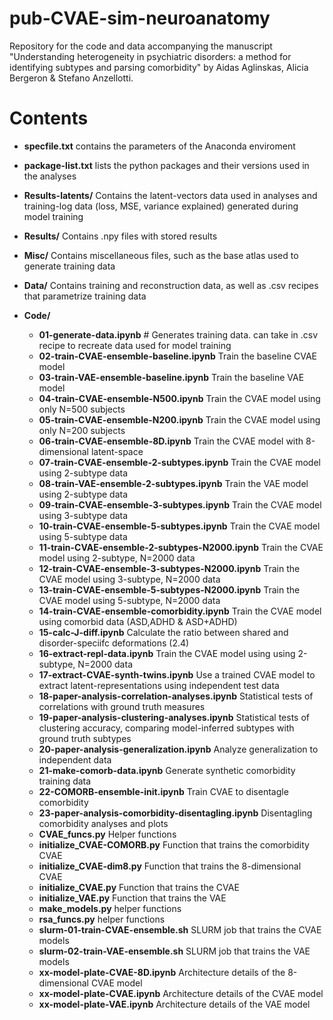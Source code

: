 # pub-CVAE-sim-neuroanatomy
Repository for the code and data accompanying the manuscript "Understanding heterogeneity in psychiatric disorders: a method for identifying subtypes and parsing comorbidity" by Aidas Aglinskas, Alicia Bergeron & Stefano Anzellotti. 

# Contents
* **specfile.txt** contains the parameters of the Anaconda enviroment

* **package-list.txt** lists the python packages and their versions used in the analyses

* **Results-latents/** Contains the latent-vectors data used in analyses and training-log data (loss, MSE, variance explained) generated during model training
* **Results/** Contains .npy files with stored results
* **Misc/** Contains miscellaneous files, such as the base atlas used to generate training data
* **Data/** Contains training and reconstruction data, as well as .csv recipes that parametrize training data
* **Code/**
  * **01-generate-data.ipynb** # Generates training data. can take in .csv recipe to recreate data used for model training
  * **02-train-CVAE-ensemble-baseline.ipynb** Train the baseline CVAE model
  * **03-train-VAE-ensemble-baseline.ipynb** Train the baseline VAE model
  * **04-train-CVAE-ensemble-N500.ipynb** Train the CVAE model using only N=500 subjects
  * **05-train-CVAE-ensemble-N200.ipynb** Train the CVAE model using only N=200 subjects
  * **06-train-CVAE-ensemble-8D.ipynb** Train the CVAE model with 8-dimensional latent-space
  * **07-train-CVAE-ensemble-2-subtypes.ipynb** Train the CVAE model using 2-subtype data
  * **08-train-VAE-ensemble-2-subtypes.ipynb** Train the VAE model using 2-subtype data
  * **09-train-CVAE-ensemble-3-subtypes.ipynb** Train the CVAE model using 3-subtype data
  * **10-train-CVAE-ensemble-5-subtypes.ipynb** Train the CVAE model using 5-subtype data
  * **11-train-CVAE-ensemble-2-subtypes-N2000.ipynb** Train the CVAE model using 2-subtype, N=2000 data
  * **12-train-CVAE-ensemble-3-subtypes-N2000.ipynb** Train the CVAE model using 3-subtype, N=2000 data
  * **13-train-CVAE-ensemble-5-subtypes-N2000.ipynb** Train the CVAE model using 5-subtype, N=2000 data
  * **14-train-CVAE-ensemble-comorbidity.ipynb** Train the CVAE model using comorbid data (ASD,ADHD & ASD+ADHD)
  * **15-calc-J-diff.ipynb** Calculate the ratio between shared and disorder-speciifc deformations (2.4)
  * **16-extract-repl-data.ipynb** Train the CVAE model using using 2-subtype, N=2000 data
  * **17-extract-CVAE-synth-twins.ipynb** Use a trained CVAE model to extract latent-representations using independent test data
  * **18-paper-analysis-correlation-analyses.ipynb** Statistical tests of correlations with ground truth measures
  * **19-paper-analysis-clustering-analyses.ipynb** Statistical tests of clustering accuracy, comparing model-inferred subtypes with ground truth subtypes
  * **20-paper-analysis-generalization.ipynb** Analyze generalization to independent data
  * **21-make-comorb-data.ipynb** Generate synthetic comorbidity training data
  * **22-COMORB-ensemble-init.ipynb** Train CVAE to disentagle comorbidity
  * **23-paper-analysis-comorbidity-disentagling.ipynb** Disentagling comorbidity analyses and plots
  * **CVAE_funcs.py** Helper functions
  * **initialize_CVAE-COMORB.py** Function that trains the comorbidity CVAE
  * **initialize_CVAE-dim8.py** Function that trains the 8-dimensional CVAE
  * **initialize_CVAE.py** Function that trains the CVAE
  * **initialize_VAE.py** Function that trains the VAE
  * **make_models.py** helper functions
  * **rsa_funcs.py** helper functions
  * **slurm-01-train-CVAE-ensemble.sh** SLURM job that trains the CVAE models
  * **slurm-02-train-VAE-ensemble.sh** SLURM job that trains the VAE models
  * **xx-model-plate-CVAE-8D.ipynb** Architecture details of the 8-dimensional CVAE model
  * **xx-model-plate-CVAE.ipynb** Architecture details of the CVAE model
  * **xx-model-plate-VAE.ipynb** Architecture details of the VAE model
